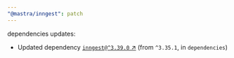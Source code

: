 ```yaml
---
"@mastra/inngest": patch
---
```

dependencies updates:
  - Updated dependency [`inngest@^3.39.0` ↗︎](https://www.npmjs.com/package/inngest/v/3.39.0) (from `^3.35.1`, in `dependencies`)
